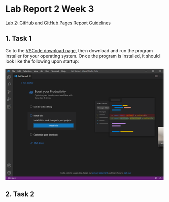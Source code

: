 # Lab Report 2 Week 3

[Lab 2: GitHub and GitHub Pages](https://ucsd-cse15l-w22.github.io/week/week2/)
[Report Guidelines]()

## 1. Task 1
Go to the [VSCode download page](https://code.visualstudio.com/download), then download and run the program installer for your operating system. Once the program is installed, it should look like the following upon startup:

![vscode](Images/vscode.png)

## 2. Task 2
